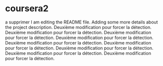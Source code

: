 # coursera2
a supprimer
I am editing the README file. Adding some more details about the project description.
Deuxième modification pour forcer la détection.
Deuxième modification pour forcer la détection.
Deuxième modification pour forcer la détection.
Deuxième modification pour forcer la détection.
Deuxième modification pour forcer la détection.
Deuxième modification pour forcer la détection.
Deuxième modification pour forcer la détection.
Deuxième modification pour forcer la détection.
Deuxième modification pour forcer la détection.
